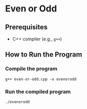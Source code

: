 # Even or Odd

## Prerequisites

- C++ compiler (e.g., `g++`)

## How to Run the Program

### Compile the program

```
g++ even-or-odd.cpp -o evenorodd
```

### Run the compiled program

```
./evenorodd
```
